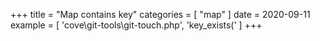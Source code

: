 +++
title = "Map contains key"
categories = [ "map" ]
date = 2020-09-11
example = [
   'cove\git-tools\git-touch.php', 'key_exists('
]
+++
